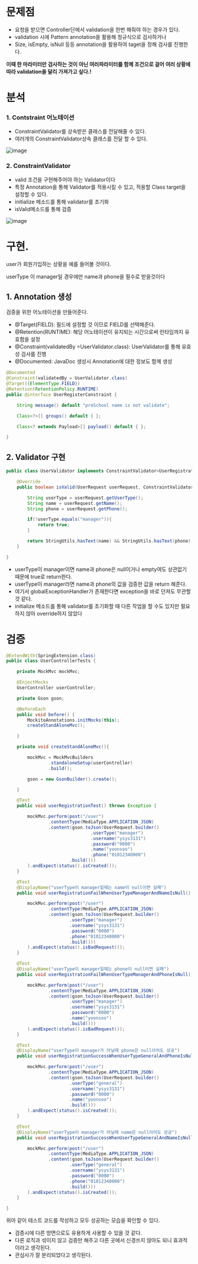 # 문제점

- 요청을 받으면 Controller단에서 validation을 한번 해줘야 하는 경우가 있다.
- validation 시에 Pattern annotation을 활용해 정규식으로 검사하거나
- Size, isEmpty, isNull 등등 annotation을 활용하여 taget을 정해 검사를 진행한다.

**이때 한 마라미터만 검사하는 것이 아닌 여러파라미터를 함께 조건으로 걸어 여러 상황에 따라 validation을 달리 가져가고 싶다.!**

# 분석

### 1. Contstraint 어노테이션

- ConstraintValidator를 상속받은 클래스를 전달해줄 수 있다.
- 여러개의 ConstraintValidator상속 클래스를 전달 할 수 있다.

![image](https://github.com/yssy3135/practice/assets/62733005/722a615c-f456-4d3c-a2b8-da044feab73c)

### 2. ConstraintValidator

- valid 조건을 구현해주어야 하는 Validator이다
- 특정 Annotation을 통해 Validator를 적용시킬 수 있고, 적용할 Class target을 설정할 수 있다.
- initialize 메소드를 통해 validator를 초기화
- isValid메소드를 통해 검증

![image](https://github.com/yssy3135/practice/assets/62733005/bbe7bc20-4169-4622-a7c9-6c3ff582dd74)

# 구현.

user가 회원가입하는 상황을 예를 들어볼 것이다.

userType 이 manager일 경우에만 name과 phone을 필수로 받을것이다

## 1. Annotation 생성

검증을 위한 어노테이션을 만들어준다.

- @Target(FIELD): 필드에 설정할 것 이므로 FIELD를 선택해준다.
- @Retention(RUNTIME): 해당 어노테이션이 유지되는 시간으로써 런타임까지 유효함을 설정
- @Constraint(validatedBy =UserValidator.class): UserValidator를 통해 유효성 검사를 진행
- @Documented: JavaDoc 생성시 Annotation에 대한 정보도 함께 생성

```java
@Documented
@Constraint(validatedBy = UserValidator.class)
@Target({ElementType.FIELD})
@Retention(RetentionPolicy.RUNTIME)
public @interface UserRegisterConstraint {

    String message() default "preSchool name is not validate";

    Class<?>[] groups() default { };

    Class<? extends Payload>[] payload() default { };

}
```

## 2. Validator 구현

```java
public class UserValidator implements ConstraintValidator<UserRegistrationConstraint, UserRequest> {

    @Override
    public boolean isValid(UserRequest userRequest, ConstraintValidatorContext context) {

        String userType = userRequest.getUserType();
        String name = userRequest.getName();
        String phone = userRequest.getPhone();

        if(!userType.equals("manager")){
            return true;
        }

        return StringUtils.hasText(name) && StringUtils.hasText(phone);
    }

}
```

- userType이 manager이면 name과 phone은 null이거나 empty여도 상관없기 때문에 true로 return한다.
- userType이 manager라면 name과 phone의 값을 검증한 값을 return 해준다.
- 여기서 globalExceptionHandler가 존재한다면  exception을 바로 던져도 무관할 것 같다.
- initialize 메소드를 통해 validator를 초기화할 때 다른 작업을 할 수도 있지만 필요하지 않아 override하지 않았다
# 검증

```java
@ExtendWith(SpringExtension.class)
public class UserControllerTests {

    private MockMvc mockMvc;

    @InjectMocks
    UserController userController;

    private Gson gson;

    @BeforeEach
    public void before() {
        MockitoAnnotations.initMocks(this);
        createStandAloneMvc();

    }

    private void createStandAloneMvc(){

        mockMvc = MockMvcBuilders
                .standaloneSetup(userController)
                .build();

        gson = new GsonBuilder().create();

    }

    @Test
    public void userRegistrationTest() throws Exception {

        mockMvc.perform(post("/user")
                .contentType(MediaType.APPLICATION_JSON)
                .content(gson.toJson(UserRequest.builder()
                                .userType("manager")
                                .username("ysys3131")
                                .password("0000")
                                .name("yoonsoo")
                                .phone("01012340000")
                        .build()))
        ).andExpect(status().isCreated());
    }

    @Test
    @DisplayName("userType이 manager일때는 name이 null이면 실패")
    public void userRegistrationFailWhenUserTypeManagerAndNameIsNull() throws Exception {

        mockMvc.perform(post("/user")
                .contentType(MediaType.APPLICATION_JSON)
                .content(gson.toJson(UserRequest.builder()
                        .userType("manager")
                        .username("ysys3131")
                        .password("0000")
                        .phone("01012340000")
                        .build()))
        ).andExpect(status().isBadRequest());
    }

    @Test
    @DisplayName("userType이 manager일때는 phone이 null이면 실패")
    public void userRegistrationFailWhenUserTypeManagerAndPhoneIsNull() throws Exception {

        mockMvc.perform(post("/user")
                .contentType(MediaType.APPLICATION_JSON)
                .content(gson.toJson(UserRequest.builder()
                        .userType("manager")
                        .username("ysys3131")
                        .password("0000")
                        .name("yoonsoo")
                        .build()))
        ).andExpect(status().isBadRequest());
    }

    @Test
    @DisplayName("userType이 manager가 아닐때 phone은 null이어도 성공")
    public void userRegistrationSuccessWhenUserTypeGeneralAndPhoneIsNull() throws Exception {

        mockMvc.perform(post("/user")
                .contentType(MediaType.APPLICATION_JSON)
                .content(gson.toJson(UserRequest.builder()
                        .userType("general")
                        .username("ysys3131")
                        .password("0000")
                        .name("yoonsoo")
                        .build()))
        ).andExpect(status().isCreated());
    }

    @Test
    @DisplayName("userType이 manager가 아닐때 name은 null이어도 성공")
    public void userRegistrationSuccessWhenUserTypeGeneralAndNameIsNull() throws Exception {

        mockMvc.perform(post("/user")
                .contentType(MediaType.APPLICATION_JSON)
                .content(gson.toJson(UserRequest.builder()
                        .userType("general")
                        .username("ysys3131")
                        .password("0000")
                        .phone("01012340000")
                        .build()))
        ).andExpect(status().isCreated());
    }

}
```

위아 같이 테스트 코드를 작성하고 모두 성공하는 모습을 확인할 수 있다.

- 검증시에 다른 방면으로도 유용하게 사용할 수 있을 것 같다.
- 다른 로직과 섞이지 않고 검증만 해주고 다른 곳에서 신경쓰지 않아도 되니 효과적이라고 생각된다.
- 관심사가 잘 분리되었다고 생각된다.